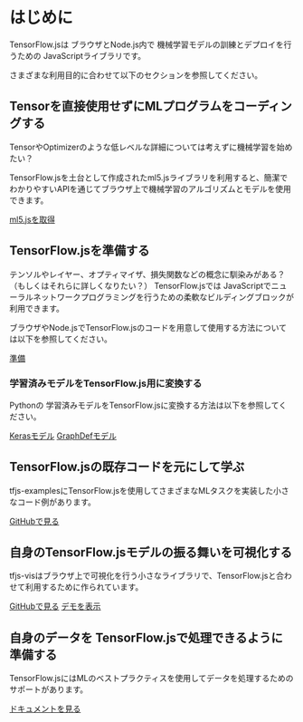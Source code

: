 # はじめに

TensorFlow.jsは ブラウザとNode.js内で 機械学習モデルの訓練とデプロイを行うための JavaScriptライブラリです。

さまざまな利用目的に合わせて以下のセクションを参照してください。


## Tensorを直接使用せずにMLプログラムをコーディングする

TensorやOptimizerのような低レベルな詳細については考えずに機械学習を始めたい？

TensorFlow.jsを土台として作成されたml5.jsライブラリを利用すると、簡潔でわかりやすいAPIを通じてブラウザ上で機械学習のアルゴリズムとモデルを使用できます。

<a class="button button-white" href="https://ml5js.org">ml5.jsを取得</a>


## TensorFlow.jsを準備する

テンソルやレイヤー、オプティマイザ、損失関数などの概念に馴染みがある？（もしくはそれらに詳しくなりたい？） TensorFlow.jsでは JavaScriptでニューラルネットワークプログラミングを行うための柔軟なビルディングブロックが利用できます。


ブラウザやNode.jsでTensorFlow.jsのコードを用意して使用する方法については以下を参照してください。

<a class="button button-white" href="/js/tutorials/setup">準備</a>

### 学習済みモデルをTensorFlow.js用に変換する

Pythonの 学習済みモデルをTensorFlow.jsに変換する方法は以下を参照してください。

<a class="button button-white" href="/js/tutorials/conversion/import_keras">Kerasモデル</a>
<a class="button button-white" href="/js/tutorials/conversion/import_saved_model">GraphDefモデル</a>

## TensorFlow.jsの既存コードを元にして学ぶ

tfjs-examplesにTensorFlow.jsを使用してさまざまなMLタスクを実装した小さなコード例があります。

<a class="button button-white" href="https://github.com/tensorflow/tfjs-examples">GitHubで見る</a>

## 自身のTensorFlow.jsモデルの振る舞いを可視化する

tfjs-visはブラウザ上で可視化を行う小さなライブラリで、TensorFlow.jsと合わせて利用するために作られています。

<a class="button button-white" href="https://github.com/tensorflow/tfjs-vis">GitHubで見る</a>
<a class="button button-white" href="https://storage.googleapis.com/tfjs-vis/mnist/dist/index.html">デモを表示</a>


## 自身のデータを TensorFlow.jsで処理できるように準備する

TensorFlow.jsにはMLのベストプラクティスを使用してデータを処理するためのサポートがあります。

<a class="button button-white" href="https://js.tensorflow.org/api/latest/#Data">ドキュメントを見る</a>
